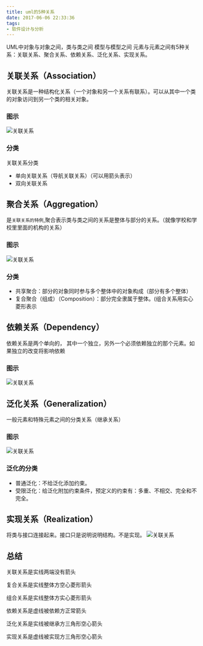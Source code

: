```yaml
---
title: uml的5种关系
date: 2017-06-06 22:33:36
tags:
- 软件设计与分析
---
```

UML中对象与对象之间，类与类之间 模型与模型之间 元素与元素之间有5种关系：关联关系、聚合关系、依赖关系、泛化关系、实现关系。
<!--more-->
## 关联关系（Association）
关联关系是一种结构化关系（一个对象和另一个关系有联系）。可以从其中一个类的对象访问到另一个类的相关对象。
### 图示
![关联关系](../../../../images/ooaood/association.png)

### 分类
关联关系分类
* 单向关联关系（导航关联关系）（可以用箭头表示）
* 双向关联关系

## 聚合关系（Aggregation）
是`关联关系的特例`,聚合表示类与类之间的关系是整体与部分的关系。（就像学校和学校里里面的机构的关系）

### 图示
![关联关系](../../../../images/ooaood/Aggregation.png)

### 分类
* 共享聚合：部分的对象同时参与多个整体中的对象构成（部分有多个整体）
* 复合聚合（组成）（Composition）：部分完全隶属于整体。(组合关系用实心菱形表示

## 依赖关系（Dependency）
依赖关系是两个单向的，
其中一个独立，另外一个必须依赖独立的那个元素。如果独立的改变将影响依赖

### 图示
![关联关系](../../../../images/ooaood/Dependency.png)

## 泛化关系（Generalization）
一般元素和特殊元素之间的分类关系（继承关系）
### 图示
![关联关系](../../../../images/ooaood/Generalization.png)
### 泛化的分类
* 普通泛化：不给泛化添加约束。
* 受限泛化：给泛化附加约束条件，预定义的约束有：多重、不相交、完全和不完全。


## 实现关系（Realization）
将类与接口连接起来。接口只是说明说明结构。不是实现。
![关联关系](../../../../images/ooaood/Realization.png)

## 总结
关联关系是实线两端没有箭头

复合关系是实线整体方空心菱形箭头

组合关系是实线整体方实心菱形箭头

依赖关系是虚线被依赖方正常箭头

泛化关系是实线被继承方三角形空心箭头

实现关系是虚线被实现方三角形空心箭头